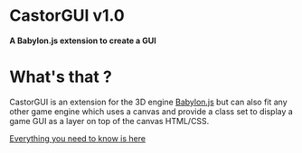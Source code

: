 # CastorGUI v1.0

**A Babylon.js extension to create a GUI**

# What's that ?
CastorGUI is an extension for the 3D engine [Babylon.js](www.babylonjs.com) but can also fit any other game engine which uses a canvas and provide a class set to display a game GUI as a layer on top of the canvas HTML/CSS.

[Everything you need to know is here](https://github.com/dad72/CastorGUI)
